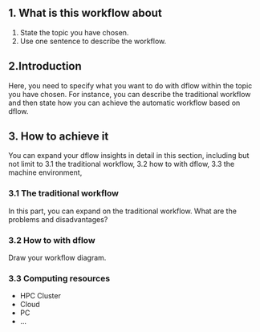 ## 1. What is this workflow about
1. State the topic you have chosen.
2. Use one sentence to describe the workflow.

## 2.Introduction
Here, you need to specify what you want to do with dflow within the topic you have chosen. For instance, you can describe the traditional workflow and then  state how you can achieve the automatic workflow based on dflow. 

## 3. How to achieve it 
You can expand your dflow insights in detail in this section, including but not limit to 3.1 the traditional workflow, 3.2 how to with dflow, 3.3 the machine environment, 

### 3.1 The traditional workflow
In this part, you can expand on the traditional workflow. What are the problems and disadvantages?

### 3.2 How to with dflow
Draw your workflow diagram. 

### 3.3 Computing resources
- HPC Cluster
- Cloud
- PC
- ...
